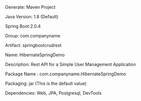 
Generate: Maven Project

Java Version: 1.8 (Default)

Spring Boot:2.0.4

Group: com.companyname

Artifact: springbootcrudrest

Name: HibernateSpringDemo

Description: Rest API for a Simple User Management Application

Package Name : com.companyname.HibernateSpringDemo

Packaging: jar (This is the default value)

Dependencies: Web, JPA, Postgresql, DevTools
